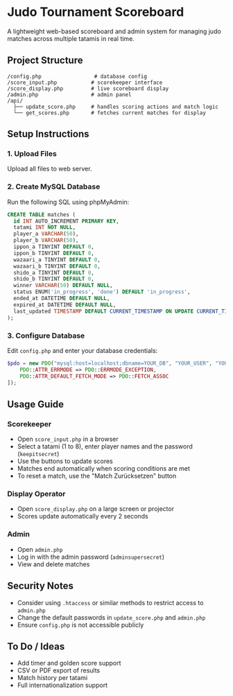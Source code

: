 # Judo Tournament Scoreboard

A lightweight web-based scoreboard and admin system for managing judo matches across multiple tatamis in real time.

## Project Structure

```
/config.php                 # database config
/score_input.php           # scorekeeper interface
/score_display.php         # live scoreboard display
/admin.php                 # admin panel
/api/
  ├── update_score.php     # handles scoring actions and match logic
  └── get_scores.php       # fetches current matches for display
```

## Setup Instructions

### 1. Upload Files

Upload all files to web server.

### 2. Create MySQL Database

Run the following SQL using phpMyAdmin:

```sql
CREATE TABLE matches (
  id INT AUTO_INCREMENT PRIMARY KEY,
  tatami INT NOT NULL,
  player_a VARCHAR(50),
  player_b VARCHAR(50),
  ippon_a TINYINT DEFAULT 0,
  ippon_b TINYINT DEFAULT 0,
  wazaari_a TINYINT DEFAULT 0,
  wazaari_b TINYINT DEFAULT 0,
  shido_a TINYINT DEFAULT 0,
  shido_b TINYINT DEFAULT 0,
  winner VARCHAR(50) DEFAULT NULL,
  status ENUM('in_progress', 'done') DEFAULT 'in_progress',
  ended_at DATETIME DEFAULT NULL,
  expired_at DATETIME DEFAULT NULL,
  last_updated TIMESTAMP DEFAULT CURRENT_TIMESTAMP ON UPDATE CURRENT_TIMESTAMP
);
```

### 3. Configure Database

Edit `config.php` and enter your database credentials:

```php
$pdo = new PDO("mysql:host=localhost;dbname=YOUR_DB", "YOUR_USER", "YOUR_PASS", [
    PDO::ATTR_ERRMODE => PDO::ERRMODE_EXCEPTION,
    PDO::ATTR_DEFAULT_FETCH_MODE => PDO::FETCH_ASSOC
]);
```

## Usage Guide

### Scorekeeper

* Open `score_input.php` in a browser
* Select a tatami (1 to 8), enter player names and the password (`keepitsecret`)
* Use the buttons to update scores
* Matches end automatically when scoring conditions are met
* To reset a match, use the "Match Zurücksetzen" button

### Display Operator

* Open `score_display.php` on a large screen or projector
* Scores update automatically every 2 seconds

### Admin

* Open `admin.php`
* Log in with the admin password (`adminsupersecret`)
* View and delete matches

## Security Notes

* Consider using `.htaccess` or similar methods to restrict access to `admin.php`
* Change the default passwords in `update_score.php` and `admin.php`
* Ensure `config.php` is not accessible publicly

## To Do / Ideas

* Add timer and golden score support
* CSV or PDF export of results
* Match history per tatami
* Full internationalization support
